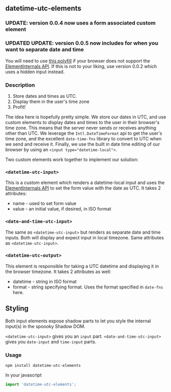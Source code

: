 ## datetime-utc-elements

### UPDATE: version 0.0.4 now uses a form associated custom element
### UPDATED UPDATE: version 0.0.5 now includes <date-and-time-utc-input> for when you want to separate date and time

You will need to use [this polyfill](https://www.npmjs.com/package/element-internals-polyfill) if your browser does not support the [ElementInternals API](https://html.spec.whatwg.org/multipage/custom-elements.html#element-internals). If this is not to your liking, use version 0.0.2 which uses a hidden input instead.

### Description

1. Store dates and times as UTC.
2. Display them in the user's time zone
3. Profit!

The idea here is hopefully pretty simple. We store our dates in UTC, and use custom elements to display dates and times to the user in their browser's time zone. This means that the server never sends or receives anything other than UTC. We leverage the `Intl.DateTimeFormat` api to get the user's time zone, and the excellent `date-time-fns` library to convert to UTC when we send and receive it. Finally, we use the built in date time editing of our browser by using an `<input type="datetime-local">`. 

Two custom elements work together to implement our solution:

### `<datetime-utc-input>`

This is a custom element which renders a datetime-local input and uses the [ElementInternals API](https://html.spec.whatwg.org/multipage/custom-elements.html#element-internals) to set the form value with the date as UTC. It takes 2 attributes:

* name - used to set form value
* value - an initial value, if desired, in ISO format

### `<date-and-time-utc-input>`

The same as `<datetime-utc-input>` but renders as separate date and time inputs. Both will display and expect input in local timezone. Same attributes as `<datetime-utc-input>`. 

### `<datetime-utc-output>`

This element is responsible for taking a UTC datetime and displaying it in the browser timezone. It takes 2 attributes as well:

* datetime - string in ISO format
* format - string specifying format. Uses the format specified in `date-fns` here.

## Styling

Both input elements expose shadow parts to let you style the internal input(s) in the spoooky Shadow DOM.

`<datetime-utc-input>` gives you an `input` part.
`<date-and-time-utc-input>` gives you `date-input` and `time-input` parts.

### Usage

```
npm install datetime-utc-elements
```

In your javascript

```javascript
import 'datetime-utc-elements';
```
